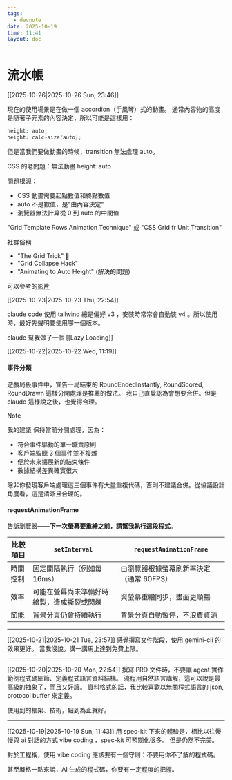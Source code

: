 ```yaml
---
tags:
  - devnote
date: 2025-10-19
time: 11:41
layout: doc
---
```


# 流水帳

<DocDate :date="$frontmatter.date" />
[[2025-10-26|2025-10-26 Sun, 23:46]]

現在的使用場景是在做一個 accordion（手風琴）式的動畫。
通常內容物的高度是隨著子元素的內容決定，所以可能是這樣用：
```css
height: auto;
height: calc-size(auto);
```
但是當我們要做動畫的時候，transition 無法處理 auto。

CSS 的老問題：無法動畫 height: auto

  問題根源：
  - CSS 動畫需要起點數值和終點數值
  - auto 不是數值，是"由內容決定"
  - 瀏覽器無法計算從 0 到 auto 的中間值
  
  "Grid Template Rows Animation Technique" 或
  "CSS Grid fr Unit Transition"

  社群俗稱

  - "The Grid Trick" 🎯
  - "Grid Collapse Hack"
  - "Animating to Auto Height" (解決的問題)

可以參考的[影片](https://www.youtube.com/watch?v=B_n4YONte5A)

[[2025-10-23|2025-10-23 Thu, 22:54]]

claude code 使用 tailwind 總是偏好 v3 ，安裝時常常會自動裝 v4 。所以使用時，最好先聲明要使用哪一個版本。

claude 幫我做了一個 [[Lazy Loading]]


[[2025-10-22|2025-10-22 Wed, 11:19]]

#### 事件分類
遊戲局級事件中，宣告一局結束的 RoundEndedInstantly, RoundScored, RoundDrawn 這樣分開處理是推薦的做法。
我自己直覺認為會想要合併。但是 claude 這樣說之後，也覺得合理。
> [!NOTE]
> 我的建議
>   保持當前分開處理，因為：
>   - 符合事件驅動的單一職責原則
>   - 客戶端監聽 3 個事件並不複雜
>   - 便於未來擴展新的結束條件
>   - 數據結構差異確實很大
> 
>   除非你發現客戶端處理這三個事件有大量重複代碼，否則不建議合併。從協議設計角度看，這是清晰且合理的。

#### requestAnimationFrame
告訴瀏覽器——**下一次螢幕要重繪之前，請幫我執行這段程式**。

|比較項目|`setInterval`|`requestAnimationFrame`|
|---|---|---|
|時間控制|固定間隔執行（例如每 16ms）|由瀏覽器根據螢幕刷新率決定（通常 60FPS）|
|效率|可能在螢幕尚未準備好時繪製，造成撕裂或閃爍|與螢幕重繪同步，畫面更順暢|
|節能|背景分頁仍會持續執行|背景分頁自動暫停，不浪費資源|

---

[[2025-10-21|2025-10-21 Tue, 23:57]]
感覺撰寫文件階段，使用 gemini-cli 的效果更好。
當我沒說。講一講馬上達到免費上限。

---

[[2025-10-20|2025-10-20 Mon, 22:54]]
撰寫 PRD 文件時，不要讓 agent 實作範例程式碼細節、定義程式語言資料結構。
流程用自然語言講解，這可以說是最高級的抽象了，而且又好讀。
資料格式的話，我比較喜歡以無關程式語言的 json, protocol buffer 來定義。

使用到的框架、技術，點到為止就好。

---

[[2025-10-19|2025-10-19 Sun, 11:43]]
用 spec-kit 下來的體驗是，相比以往慢慢與 ai 對話的方式 vibe coding ，spec-kit 可預期化很多。
但是仍然不完美。

對於工程稱，使用 vibe coding 應該要有一個守則：不要用你不了解的程式碼。

甚至嚴格一點來說，AI 生成的程式碼，你要有一定程度的把握。


